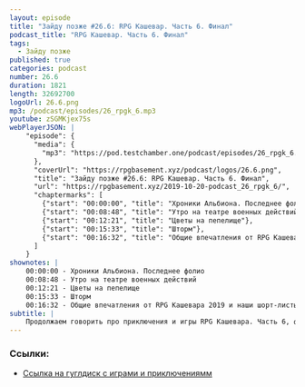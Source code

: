 ```yaml
---
layout: episode
title: "Зайду позже #26.6: RPG Кашевар. Часть 6. Финал"
podcast_title: "RPG Кашевар. Часть 6. Финал"
tags:
  - Зайду позже
published: true
categories: podcast
number: 26.6
duration: 1821
length: 32692700
logoUrl: 26.6.png
mp3: /podcast/episodes/26_rpgk_6.mp3
youtube: zSGMKjex75s
webPlayerJSON: |
    "episode": {
      "media": {
        "mp3": "https://pod.testchamber.one/podcast/episodes/26_rpgk_6.mp3"
      },
      "coverUrl": "https://rpgbasement.xyz/podcast/logos/26.6.png",
      "title": "Зайду позже #26.6: RPG Кашевар. Часть 6. Финал",
      "url": "https://rpgbasement.xyz/2019-10-20-podcast_26_rpgk_6/",
      "chaptermarks": [
        {"start": "00:00:00", "title": "Хроники Альбиона. Последнее фолио"},
        {"start": "00:08:48", "title": "Утро на театре военных действий"},
        {"start": "00:12:21", "title": "Цветы на пепелище"},
        {"start": "00:15:33", "title": "Шторм"},
        {"start": "00:16:32", "title": "Общие впечатления от RPG Кашевара 2019 и наши шорт-листы приключений и игр"}
      ]
    }
shownotes: |
    00:00:00 - Хроники Альбиона. Последнее фолио  
    00:08:48 - Утро на театре военных действий  
    00:12:21 - Цветы на пепелище  
    00:15:33 - Шторм  
    00:16:32 - Общие впечатления от RPG Кашевара 2019 и наши шорт-листы приключений и игр  
subtitle: |
    Продолжаем говорить про приключения и игры RPG Кашевара. Часть 6, финал.
---
```


### Ссылки:  
- [Ссылка на гуглдиск с играми и приключениямм](https://drive.google.com/drive/folders/1HRxlcwhIrEZkghd8ut3ThYiFnTHzXuS8)
